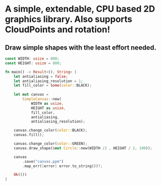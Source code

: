 # A simple, extendable, CPU based 2D graphics library. Also supports CloudPoints and rotation!

## Draw simple shapes with the least effort needed.
```rust
const WIDTH: usize = 800;
const HEIGHT: usize = 800;

fn main() -> Result<(), String> {
    let antialiasing = false;
    let antialiasing_resolution = 1;
    let fill_color = Some(color::BLACK);
    
    let mut canvas =
        SimpleCanvas::new(
            WIDTH as usize, 
            HEIGHT as usize, 
            fill_color, 
            antialiasing, 
            antialiasing_resolution);

    canvas.change_color(color::BLACK);
    canvas.fill();

    canvas.change_color(color::GREEN);
    canvas.draw_shape(&mut Circle::new(WIDTH /2 , HEIGHT / 2, 100));

    canvas
        .save("canvas.ppm")
        .map_err(|error| error.to_string())?;

    Ok(())
}
```